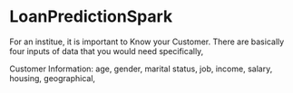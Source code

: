 # LoanPredictionSpark

For an institue, it is important to Know your Customer. 
There are basically four inputs of data that you would need specifically, 

Customer Information: age, gender, marital status, job, income, salary, housing, geographical,
